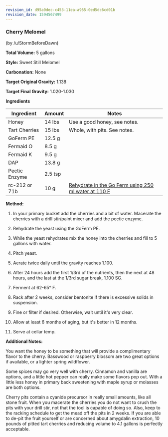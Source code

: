 ```yaml
---
revision_id: d95a0dec-c453-11ea-a955-0ed5dc6cd01b
revision_date: 1594567499
---
```


### Cherry Melomel

(by /u/StormBeforeDawn)

**Total Volume:** 5 gallons

**Style:** Sweet Still Melomel

**Carbonation:** None

**Target Original Gravity:** 1.138

**Target Final Gravity:** 1.020-1.030


**Ingredients**

Ingredient| Amount | Notes
---|---|---
Honey | 14 lbs | Use a good honey, see notes.
Tart Cherries | 15 lbs | Whole, with pits. See notes.
GoFerm PE | 12.5 g |
Fermaid O | 8.5 g |
Fermaid K | 9.5 g | 
DAP | 13.8 g | 
Pectic Enzyme | 2.5 tsp |
rc-212 or 71b | 10 g | [Rehydrate in the Go Ferm using 250 ml water at 110 F](http://www.scottlab.com/product-102.aspx)

**Method:**

1. In your primary bucket add the cherries and a bit of water. Macerate the cherries with a drill stir/paint mixer and add the pectic enzyme.

1. Rehydrate the yeast using the GoFerm PE.

1. While the yeast rehydrates mix the honey into the cherries and fill to 5 gallons with water.

1. Pitch yeast.

1. Aerate twice daily until the gravity reaches 1.100.

1. After 24 hours add the first 1/3rd of the nutrients, then the next at 48 hours, and the last at the 1/3rd sugar break, 1.100 SG. 

1. Ferment at 62-65° F.

1. Rack after 2 weeks, consider bentonite if there is excessive solids in suspension.

1. Fine or filter if desired. Otherwise, wait until it's very clear.

1. Allow at least 6 months of aging, but it's better in 12 months.

1. Serve at cellar temp.

**Additional Notes:**

You want the honey to be something that will provide a complimentary flavor to the cherry. Basswood or raspberry blossom are two great options if available, or a lighter spring wildflower.

Some spices may go very well with cherry. Cinnamon and vanilla are options, and a little hot pepper can really make some flavors pop out. With a little less honey in primary back sweetening with maple syrup or molasses are both options. 

Cherry pits contain a cyanide precursor in really small amounts, like all stone fruit. When you macerate the cherries you do not want to crush the pits with your drill stir, not that the tool is capable of doing so. Also, keep to the racking schedule to get the mead off the pits in 2 weeks. If you are able to de-pit the fruit yourself or are concerned about amygdalin extraction, 10 pounds of pitted tart cherries and reducing volume to 4.1 gallons is perfectly acceptable.